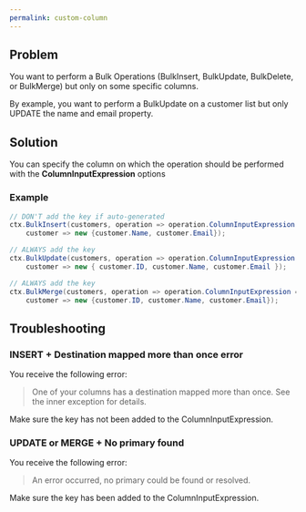 ```yaml
---
permalink: custom-column
---
```


## Problem
You want to perform a Bulk Operations (BulkInsert, BulkUpdate, BulkDelete, or BulkMerge) but only on some specific columns.

By example, you want to perform a BulkUpdate on a customer list but only UPDATE the name and email property.

## Solution
You can specify the column on which the operation should be performed with the **ColumnInputExpression** options

### Example


```csharp
// DON'T add the key if auto-generated
ctx.BulkInsert(customers, operation => operation.ColumnInputExpression =
    customer => new {customer.Name, customer.Email});

// ALWAYS add the key
ctx.BulkUpdate(customers, operation => operation.ColumnInputExpression =
    customer => new { customer.ID, customer.Name, customer.Email });

// ALWAYS add the key
ctx.BulkMerge(customers, operation => operation.ColumnInputExpression =
    customer => new {customer.ID, customer.Name, customer.Email});
```

## Troubleshooting

### INSERT + Destination mapped more than once error
You receive the following error:
> One of your columns has a destination mapped more than once. See the inner exception for details.

Make sure the key has not been added to the ColumnInputExpression.

### UPDATE or MERGE + No primary found
You receive the following error:
> An error occurred, no primary could be found or resolved.

Make sure the key has been added to the ColumnInputExpression.
